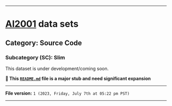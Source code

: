 
***

# [AI2001](https://github.com/seanpm2001/AI2001/) data sets

## Category: Source Code

### Subcategory (SC): Slim

This dataset is under development/coming soon.

**🌱️ This [`README.md`](/README.md) file is a major stub and need significant expansion**

***

**File version:** `1 (2023, Friday, July 7th at 05:22 pm PST)`

***
